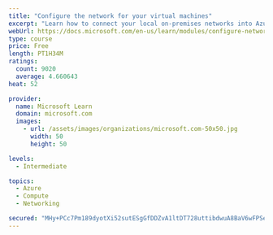 ```yaml
---
title: "Configure the network for your virtual machines"
excerpt: "Learn how to connect your local on-premises networks into Azure using virtual networks, VPN gateways, and Azure ExpressRoute."
webUrl: https://docs.microsoft.com/en-us/learn/modules/configure-network-for-azure-virtual-machines/
type: course
price: Free
length: PT1H34M
ratings:
  count: 9020
  average: 4.660643
heat: 52

provider:
  name: Microsoft Learn
  domain: microsoft.com
  images:
    - url: /assets/images/organizations/microsoft.com-50x50.jpg
      width: 50
      height: 50

levels:
  - Intermediate

topics:
  - Azure
  - Compute
  - Networking

secured: "MHy+PCc7Pm189dyotXi52sutESgGfDDZvA1ltDT728uttibdwuA8BaV6wFPSebQJ/ccOFh5OZeZFTzRY/JJS+F6wKIK0xDcEcW2tUquppJySlM2cN4ecRh73UwS7Ob8XfGRrr6ZGI0rh8FXgBZc8O8fc8gbasGriSezsFapIkbfWVDAriHboIXx4tUAmoos/RuH5s8LJWfEoJaUKVZEaeRpKzSpSGz/qYeEFi4AbKCFXWJvXYN++sp2h7VvrS/IGv3jLYsuhfI7gifVbBCbfD3ZO8y0wMXILxUEhe3attlSrSc3TM4egmVmYdv6N/IUfliLu2Z8jB+w/1MNXi+5yT6pXFSJzVq3pYLT+wYdONFjF1lDD+xjGjRh0vT0TJFl7URRm9Hg+M2+HyIb7y8ybzlkZurXwmfXNFqIvz7YKmdg=;pkD9NJxwxT7KQ8ZAHYGrVw=="
---
```


